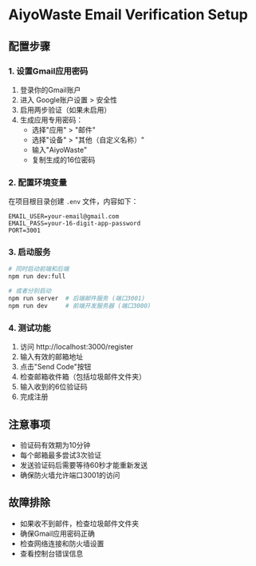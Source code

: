 # AiyoWaste Email Verification Setup

## 配置步骤

### 1. 设置Gmail应用密码
1. 登录你的Gmail账户
2. 进入 Google账户设置 > 安全性
3. 启用两步验证（如果未启用）
4. 生成应用专用密码：
   - 选择"应用" > "邮件"
   - 选择"设备" > "其他（自定义名称）"
   - 输入"AiyoWaste"
   - 复制生成的16位密码

### 2. 配置环境变量
在项目根目录创建 `.env` 文件，内容如下：
```
EMAIL_USER=your-email@gmail.com
EMAIL_PASS=your-16-digit-app-password
PORT=3001
```

### 3. 启动服务
```bash
# 同时启动前端和后端
npm run dev:full

# 或者分别启动
npm run server  # 后端邮件服务 (端口3001)
npm run dev     # 前端开发服务器 (端口3000)
```

### 4. 测试功能
1. 访问 http://localhost:3000/register
2. 输入有效的邮箱地址
3. 点击"Send Code"按钮
4. 检查邮箱收件箱（包括垃圾邮件文件夹）
5. 输入收到的6位验证码
6. 完成注册

## 注意事项
- 验证码有效期为10分钟
- 每个邮箱最多尝试3次验证
- 发送验证码后需要等待60秒才能重新发送
- 确保防火墙允许端口3001的访问

## 故障排除
- 如果收不到邮件，检查垃圾邮件文件夹
- 确保Gmail应用密码正确
- 检查网络连接和防火墙设置
- 查看控制台错误信息
